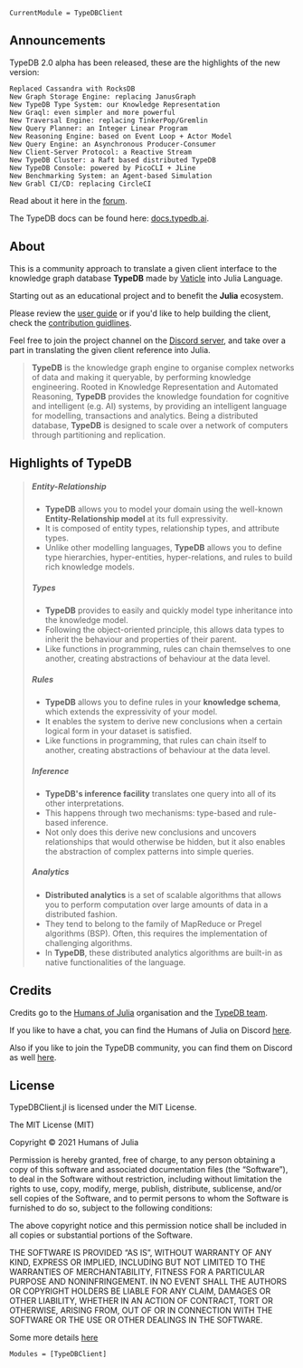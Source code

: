 ```@meta
CurrentModule = TypeDBClient
```
## Announcements

TypeDB 2.0 alpha has been released, these are the highlights of the new version:

    Replaced Cassandra with RocksDB
    New Graph Storage Engine: replacing JanusGraph
    New TypeDB Type System: our Knowledge Representation
    New Graql: even simpler and more powerful
    New Traversal Engine: replacing TinkerPop/Gremlin
    New Query Planner: an Integer Linear Program
    New Reasoning Engine: based on Event Loop + Actor Model
    New Query Engine: an Asynchronous Producer-Consumer
    New Client-Server Protocol: a Reactive Stream
    New TypeDB Cluster: a Raft based distributed TypeDB
    New TypeDB Console: powered by PicoCLI + JLine
    New Benchmarking System: an Agent-based Simulation
    New Grabl CI/CD: replacing CircleCI

Read about it here in the [forum](https://forum.vaticle.com/t/introducing-typedb-typeql-and-vaticle/2418).


The TypeDB docs can be found here: [docs.typedb.ai](https://docs.vaticle.com/docs/general/quickstart).
## About

This is a community approach to translate a given client interface to the knowledge graph database **TypeDB** made by [Vaticle](https://vaticle.com/) into Julia Language.

Starting out as an educational project and to benefit the **Julia** ecosystem.

Please review the [user guide](http://0.0.0.0/guide.html) or if you'd like to help building the client, check the [contribution guidlines](http://0.0.0.0/contributing.html).

Feel free to join the project channel on the [Discord server](https://discord.gg/C5h9D4j), and take over a part in translating the given client reference into Julia.

> **TypeDB** is the knowledge graph engine to organise complex networks of data and making it queryable, by performing knowledge engineering. 
> Rooted in Knowledge Representation and Automated Reasoning, **TypeDB** provides the knowledge foundation for cognitive and intelligent (e.g. AI) systems, by providing an intelligent language for modelling,
> transactions and analytics. Being a distributed database, **TypeDB** is designed to scale over a network of computers through partitioning and replication.

## Highlights of TypeDB

> ##### Entity-Relationship #####
> - **TypeDB** allows you to model your domain using the well-known **Entity-Relationship model** at its full expressivity. 
> - It is composed of entity types, relationship types, and attribute types.
> - Unlike other modelling languages, **TypeDB** allows you to define type hierarchies, hyper-entities, hyper-relations, and rules to build rich knowledge models.   
>
> ##### Types #####
> - **TypeDB** provides to easily and quickly model type inheritance into the knowledge model. 
> - Following the object-oriented principle, this allows data types to inherit the behaviour and properties of their parent.
> - Like functions in programming, rules can chain themselves to one another, creating abstractions of behaviour at the data level.   
>
> ##### Rules #####
> - **TypeDB** allows you to define rules in your **knowledge schema**, which extends the expressivity of your model. 
> - It enables the system to derive new conclusions when a certain logical form in your dataset is satisfied.
> - Like functions in programming, that rules can chain itself to another, creating abstractions of behaviour at the data level.   
>
> ##### Inference #####
> - **TypeDB's inference facility** translates one query into all of its other interpretations. 
> - This happens through two mechanisms: type-based and rule-based inference.
> - Not only does this derive new conclusions and uncovers relationships that would otherwise be hidden, but it also enables the abstraction of complex patterns into simple queries.   
>
> ##### Analytics #####
> - **Distributed analytics** is a set of scalable algorithms that allows you to perform computation over large amounts of data in a distributed fashion. 
> - They tend to belong to the family of MapReduce or Pregel algorithms (BSP). Often, this requires the implementation of challenging algorithms.
> - In **TypeDB**, these distributed analytics algorithms are built-in as native functionalities of the language.   


## Credits

Credits go to the [Humans of Julia](https://github.com/Humans-of-Julia) organisation and the [TypeDB team](https://vaticle.com/). 

If you like to have a chat, you can find the Humans of Julia on Discord [here](https://discord.gg/NSYrYZQRyv).

Also if you like to join the TypeDB community, you can find them on Discord as well [here](https://discord.gg/HBJXnzRgmx).

## License

TypeDBClient.jl is licensed under the MIT License.

 The MIT License (MIT)

Copyright © 2021 Humans of Julia

Permission is hereby granted, free of charge, to any person obtaining a copy of this software and associated documentation files (the “Software”), to deal in the Software without restriction, including without limitation the rights to use, copy, modify, merge, publish, distribute, sublicense, and/or sell copies of the Software, and to permit persons to whom the Software is furnished to do so, subject to the following conditions:

The above copyright notice and this permission notice shall be included in all copies or substantial portions of the Software.

THE SOFTWARE IS PROVIDED “AS IS”, WITHOUT WARRANTY OF ANY KIND, EXPRESS OR IMPLIED, INCLUDING BUT NOT LIMITED TO THE WARRANTIES OF MERCHANTABILITY, FITNESS FOR A PARTICULAR PURPOSE AND NONINFRINGEMENT. IN NO EVENT SHALL THE AUTHORS OR COPYRIGHT HOLDERS BE LIABLE FOR ANY CLAIM, DAMAGES OR OTHER LIABILITY, WHETHER IN AN ACTION OF CONTRACT, TORT OR OTHERWISE, ARISING FROM, OUT OF OR IN CONNECTION WITH THE SOFTWARE OR THE USE OR OTHER DEALINGS IN THE SOFTWARE.

Some more details [here](https://github.com/Humans-of-Julia/TypeDBClient.jl/blob/dev/LICENSE)

```@autodocs
Modules = [TypeDBClient]
```
